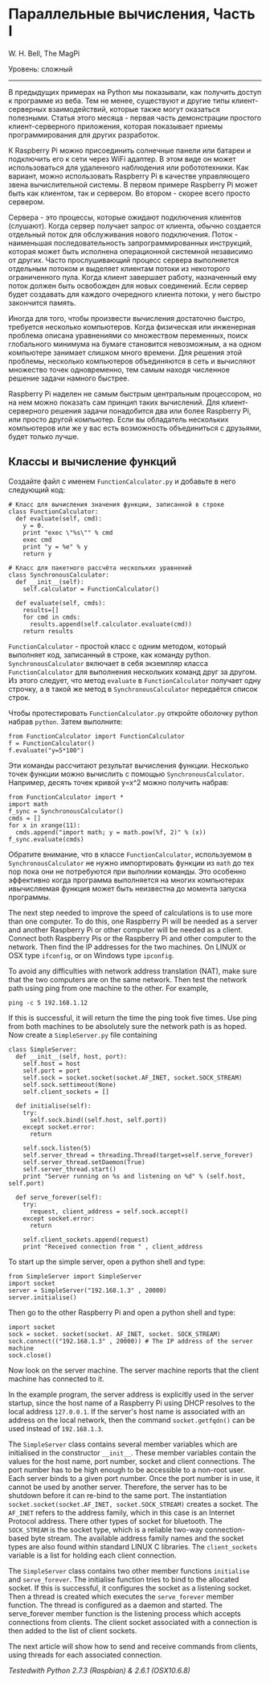 Параллельные вычисления, Часть I
================================

W. H. Bell, The MagPi

Уровень: сложный

* * *

В предыдущих примерах на Python мы показывали, как получить доступ к программе из веба. Тем не менее, существуют и другие типы клиент-серверных взаимодействий, которые также могут оказаться полезными. Статья этого месяца - первая часть демонстрации простого клиент-серверного приложения, которая показывает приемы программирования для других разработок.

К Raspberry Pi можно присоединить солнечные панели или батареи и подключить его к сети через WiFi адаптер. В этом виде он может использоваться для удаленного наблюдения или робототехники. Как вариант, можно использовать Raspberry Pi в качестве управляющего звена вычислительной системы. В первом примере Raspberry Pi может быть как клиентом, так и сервером. Во втором - скорее всего просто сервером.

Сервера - это процессы, которые ожидают подключения клиентов (слушают). Когда сервер получает запрос от клиента, обычно создается отдельный поток для обслуживания нового подключения. Поток - наименьшая последовательность запрограммированных инструкций, которая может быть исполнена операционной системной независимо от других. Часто прослушивающий процесс сервера выполняется отдельным потоком и выделяет клиентам потоки из некоторого ограниченного пула. Когда клиент завершает работу, назначенный ему поток должен быть освобожден для новых соединений. Если сервер будет создавать для каждого очередного клиента потоки, у него быстро закончится память.

Иногда для того, чтобы произвести вычисления достаточно быстро, требуется несколько компьютеров. Когда физическая или инженерная проблема описана уравнениями со множеством переменных, поиск глобального минимума на бумаге становится невозможным, а на одном компьютере занимает слишком много времени. Для решения этой проблемы, несколько компьютеров объединяются в сеть и вычисляют множество точек одновременно, тем самым находя численное решение задачи намного быстрее.

Raspberry Pi наделен не самым быстрым центральным процессором, но на нем можно показать сам принцип таких вычислений. Для клиент-серверного решения задачи понадобится два или более Raspberry Pi, или просто другой компьютер. Если вы обладатель нескольких компьютеров или же у вас есть возможность объединиться с друзьями, будет только лучше.


Классы и вычисление функций
---------------------------
Создайте файл с именем `FunctionCalculator.py` и добавьте в него следующий код:

    # Класс для вычисления значения функции, записанной в строке
    class FunctionCalculator:
      def evaluate(self, cmd):
        y = 0.
        print "exec \"%s\"" % cmd
        exec cmd
        print "y = %e" % y
        return y
    
    # Класс для пакетного рассчёта нескольких уравнений
    class SynchronousCalculator:
      def __init__(self):
        self.calculator = FunctionCalculator()
    
      def evaluate(self, cmds):
        results=[]
        for cmd in cmds:
          results.append(self.calculator.evaluate(cmd))
        return results

`FunctionCalculator` - простой класс с одним методом, который выполняет код, записанный в строке, как команду python. `SynchronousCalculator` включает в себя экземпляр класса `FunctionCalculator` для выполнения нескольких команд друг за другом. Из этого следует, что метод `evaluate` в `FunctionCalculator` получает одну строчку, а в такой же метод в `SynchronousCalculator` передаётся список строк.

Чтобы протестировать `FunctionCalculator.py` откройте оболочку python набрав `python`. Затем выполните:

    from FunctionCalculator import FunctionCalculator
    f = FunctionCalculator()
    f.evaluate("y=5*100")

Эти команды рассчитают результат вычисления функции. Несколько точек функции можно вычислить с помощью `SynchronousCalculator`. Например, десять точек кривой y=x^2 можно получить набрав:

    from FunctionCalculator import *
    import math
    f_sync = SynchronousCalculator()
    cmds = []
    for x in xrange(11):
      cmds.append("import math; y = math.pow(%f, 2)" % (x))
    f_sync.evaluate(cmds)

Обратите внимание, что в классе `FunctionCalculator`, используемом в `SynchronousCalculator` не нужно импортировать функции из `math` до тех пор пока они не потребуются при выполнии команды. Это особенно эффективно когда программа выполняется на многих компьютерах ивычисляемая функция может быть неизвестна до момента запуска программы.

The next step needed to improve the speed of calculations is to use more than one computer. To do this, one Raspberry Pi will be needed as a server and another Raspberry Pi or other computer will be needed as a client. Connect both Raspberry Pis or the Raspberry Pi and other computer to the network. Then find the IP addresses for the two machines. On LINUX or
OSX type `ifconfig`, or on Windows type `ipconfig`.

To avoid any difficulties with network address translation (NAT), make sure that the two computers are on the same
network. Then test the network path using ping from one machine to the other. For example,

    ping -c 5 192.168.1.12

If this is successful, it will return the time the ping took five times. Use ping from both machines to be absolutely sure the network path is as hoped. Now create a `SimpleServer.py` file containing

    class SimpleServer:
      def __init__(self, host, port):
        self.host = host
        self.port = port
        self.sock = socket.socket(socket.AF_INET, socket.SOCK_STREAM)
        self.sock.settimeout(None)
        self.client_sockets = []

      def initialise(self):
        try:
          self.sock.bind((self.host, self.port))
        except socket.error:
          return

        self.sock.listen(5)
        self.server_thread = threading.Thread(target=self.serve_forever)
        self.server_thread.setDaemon(True)
        self.server_thread.start()
        print "Server running on %s and listening on %d" % (self.host, self.port)

      def serve_forever(self):
        try:
          request, client_address = self.sock.accept()
        except socket.error:
          return

        self.client_sockets.append(request)
        print "Received connection from " , client_address

To start up the simple server, open a python shell and type:

    from SimpleServer import SimpleServer
    import socket
    server = SimpleServer("192.168.1.3" , 20000)
    server.initialise()

Then go to the other Raspberry Pi and open a python shell and type:

    import socket
    sock = socket. socket(socket. AF_INET, socket. SOCK_STREAM)
    sock.connect(("192.168.1.3" , 20000)) # The IP address of the server machine
    sock.close()

Now look on the server machine. The server machine reports that the client machine has connected to it.

In the example program, the server address is explicitly used in the server startup, since the host name of a Raspberry Pi using DHCP resolves to the local address `127.0.0.1`. If the server's host name is associated with an address on the local network, then the command `socket.getfqdn()` can be used instead of `192.168.1.3`.

The `SimpleServer` class contains several member variables which are initialised in the constructor `__init__`. These
member variables contain the values for the host name, port number, socket and client connections. The port number has to be high enough to be accessible to a non-root user. Each server binds to a given port number. Once the port number is in use, it cannot be used by another server. Therefore, the server has to be shutdown before it can re-bind to the same port. The instantiation `socket.socket(socket.AF_INET, socket.SOCK_STREAM)` creates a socket. The `AF_INET`
refers to the address family, which in this case is an Internet Protocol address. There other types of socket for bluetooth. The `SOCK_STREAM` is the socket type, which is a reliable two-way connection-based byte stream. The available address family names and the socket types are also found within standard LINUX C libraries. The `client_sockets` variable is a list for holding each client connection.

The `SimpleServer` class contains two other member functions `initialise` and `serve_forever`. The initialise function tries to bind to the allocated socket. If this is successful, it configures the socket as a listening socket. Then a thread is created which executes the `serve_forever` member function. The thread is configured as a daemon and started. The serve_forever member function is the listening process which accepts connections from clients. The client socket associated with a connection is then added to the list of client sockets.

The next article will show how to send and receive commands from clients, using threads for each associated connection.

*Testedwith Python 2.7.3 (Raspbian) & 2.6.1 (OSX10.6.8)*
